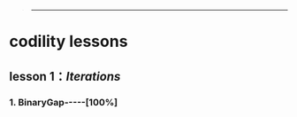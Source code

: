 

<link rel="stylesheet" href="http://yandex.st/highlightjs/6.2/styles/googlecode.min.css"> <script src="http://code.jquery.com/jquery-1.7.2.min.js"></script><script src="http://yandex.st/highlightjs/6.2/highlight.min.js"></script> <script>hljs.initHighlightingOnLoad();</script><script type="text/javascript"> $(document).ready(function(){      $("h2,h3,h4,h5,h6").each(function(i,item){        var tag = $(item).get(0).localName;        $(item).attr("id","wow"+i);        $("#category").append('<a class="new'+tag+'" href="#wow'+i+'">'+$(this).text()+'</a></br>');        $(".newh2").css("margin-left",0);        $(".newh3").css("margin-left",20);        $(".newh4").css("margin-left",40);        $(".newh5").css("margin-left",60);        $(".newh6").css("margin-left",80);      }); });</script><div id="category"></div>

> --------

<h1 id = "1"> 
codility lessons
</h1>

<h2 id = "1.1"> 
lesson 1：<i>Iterations</i>
</h2>

<h3 id = "1.1.1">
1. BinaryGap-----[100%]
</h3>
